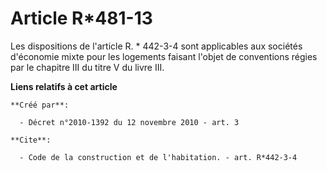 # Article R*481-13

Les dispositions de l'article R. * 442-3-4 sont applicables aux sociétés d'économie mixte pour les logements faisant l'objet
de conventions régies par le chapitre III du titre V du livre III.

**Liens relatifs à cet article**

	**Créé par**:

	  - Décret n°2010-1392 du 12 novembre 2010 - art. 3

	**Cite**:

	  - Code de la construction et de l'habitation. - art. R*442-3-4

